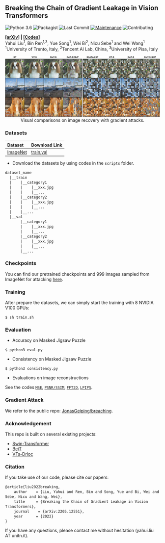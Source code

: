 
## Breaking the Chain of Gradient Leakage in Vision Transformers

![Python 3.6](https://img.shields.io/badge/python-3.6.8-green.svg)
![Packagist](https://img.shields.io/badge/Pytorch-1.6.0-red.svg)
![Last Commit](https://img.shields.io/github/last-commit/yhlleo/MJP)
[![Maintenance](https://img.shields.io/badge/Maintained%3F-yes-blue.svg)]((https://github.com/yhlleo/MJP/graphs/commit-activity))
![Contributing](https://img.shields.io/badge/contributions-welcome-brightgreen.svg?style=flat)


**[[arXiv]](https://arxiv.org/pdf/2205.12551.pdf) | [[Codes]](https://github.com/yhlleo/MJP)** <br> 
Yahui Liu<sup>1</sup>, Bin Ren<sup>1,3</sup>, Yue Song<sup>1</sup>, Wei Bi<sup>2</sup>, Nicu Sebe<sup>1</sup> and Wei Wang<sup>1</sup> <br>
<sup>1</sup>University of Trento, Italy, <sup>2</sup>Tencent AI Lab, China,
<sup>3</sup>University of Pisa, Italy<br>

<p align="center">
<img src="figures/gradient-attack.jpg" width="800px"/>
<br>
Visual comparisons on image recovery with gradient attacks.
</p>

### Datasets

|Dataset|Download Link|
|:-----|:-----|
|[ImageNet](https://www.image-net.org/)|[train](http://www.image-net.org/data/ILSVRC/2012/ILSVRC2012_img_train.tar),[val](http://www.image-net.org/data/ILSVRC/2012/ILSVRC2012_img_val.tar)|


 - Download the datasets by using codes in the `scripts` folder.

```
dataset_name
  |__train
  |    |__category1
  |    |    |__xxx.jpg
  |    |    |__...
  |    |__category2
  |    |    |__xxx.jpg
  |    |    |__...
  |    |__...
  |__val
       |__category1
       |    |__xxx.jpg
       |    |__...
       |__category2
       |    |__xxx.jpg
       |    |__...
       |__...
```

### Checkpoints 
You can find our pretrained checkpoints and 999 images sampled from ImageNet for attacking [here](https://drive.google.com/drive/folders/1P6LnqhLTyG7CRcb7_NsFDVmQ1cOFoNeV?usp=sharing).

### Training 

After prepare the datasets, we can simply start the training with 8 NVIDIA V100 GPUs:

```
$ sh train.sh
```

### Evaluation 

 - Accuracy on Masked Jigsaw Puzzle

```
$ python3 eval.py 
```

 - Consistency on Masked Jigsaw Puzzle

```
$ python3 consistency.py
```

 - Evaluations on image reconstructions

See the codes [`MSE`](./eval/cal_mse.py), [`PSNR/SSIM`](./eval/cal_psnr_ssim.py), [`FFT2D`](./eval/cal_fft2d.py), [`LPIPS`](cal_lpips.py).

### Gradient Attack

We refer to the public repo: [JonasGeiping/breaching](https://github.com/JonasGeiping/breaching).

### Acknowledgement

This repo is built on several existing projects:

 - [Swin-Transformer](https://github.com/microsoft/Swin-Transformer)
 - [BeiT](https://github.com/microsoft/unilm/tree/master/beit)
 - [VTs-Drloc](https://github.com/yhlleo/VTs-Drloc)

### Citation

If you take use of our code, please cite our papers:

```
@article{liu2022breaking,
    author    = {Liu, Yahui and Ren, Bin and Song, Yue and Bi, Wei and Sebe, Nicu and Wang, Wei},
    title     = {Breaking the Chain of Gradient Leakage in Vision Transformers},
    journal    = {arXiv:2205.12551},
    year      = {2022}
}
```

If you have any questions, please contact me without hesitation (yahui.liu AT unitn.it).

